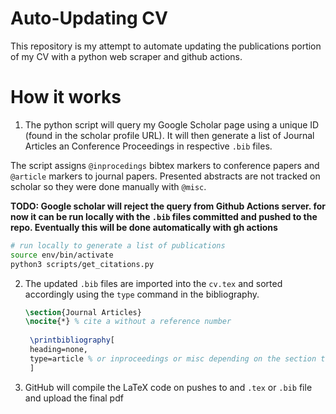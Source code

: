 # Auto-Updating CV
This repository is my attempt to automate updating the publications portion of my CV with a python web scraper and github actions. 

# How it works
1. The python script will query my Google Scholar page using a unique ID (found in the scholar profile URL). It will then generate a list of Journal Articles an Conference Proceedings in respective `.bib` files. 

The script assigns `@inprocedings` bibtex markers to conference papers and `@article` markers to journal papers. Presented abstracts are not tracked on scholar so they were done manually with `@misc`.

**TODO: Google scholar will reject the query from Github Actions server. for now it can be run locally with the `.bib` files committed and pushed to the repo. Eventually this will be done automatically with gh actions**
```sh
# run locally to generate a list of publications
source env/bin/activate
python3 scripts/get_citations.py
```

2. The updated `.bib` files are imported into the `cv.tex` and sorted accordingly using the `type` command in the bibliography.
   ```tex
   \section{Journal Articles}
   \nocite{*} % cite a without a reference number
    
    \printbibliography[
    heading=none,
    type=article % or inproceedings or misc depending on the section targeted
    ]
   ```
3. GitHub will compile the LaTeX code on pushes to and `.tex` or `.bib` file and upload the final pdf
